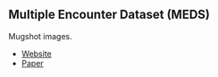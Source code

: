 ## Multiple Encounter Dataset (MEDS)
Mugshot images.
* [Website](http://www.nist.gov/itl/iad/ig/sd32.cfm)
* [Paper](http://www.nist.gov/customcf/get_pdf.cfm?pub_id=908383)
